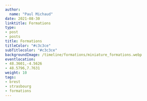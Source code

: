 ```yaml
---
author:
  name: "Paul Michaud"
date: 2021-08-30
linktitle: Formations
type:
- post
- posts
title: Formations
titleColor: "#c3c3ce"
subTitlecolor: "#c3c3ce"
backgroundImage: /timeline/formations/miniature_formations.webp
eventlocation: 
- 48.3601,-4.5626
- 48.5796,7.7631
weight: 10
tags:
- brest
- strasbourg
- formations
---
```


